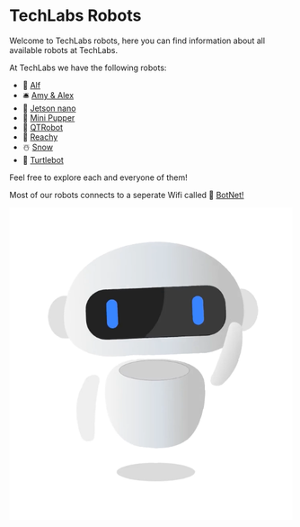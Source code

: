 # TechLabs Robots

Welcome to TechLabs robots, here you can find information about all available robots at TechLabs.

At TechLabs we have the following robots:

* 📣  [Alf](./Alf/Readme.md)
* 🛎️  [Amy & Alex](./Amy%20&%20Alex/Readme.md)
* 🦼 [Jetson nano](Jetson%20Nano.md)
* 🐾 [Mini Pupper](./Mini%20Pupper/Readme.md)
* 💙 [QTRobot](./QTrobot/Readme.md)
* 🦾 [Reachy](./Reachy/Readme.md)
* ☃️  [Snow](./Snow/Readme.md)
* 🐢 [Turtlebot](Turtlebot.md)

Feel free to explore each and everyone of them!

Most of our robots connects to a seperate Wifi called 📶 [BotNet!](BotNet.md)

![techlabs_avatar.png](./images/techlabs_avatar.png)


